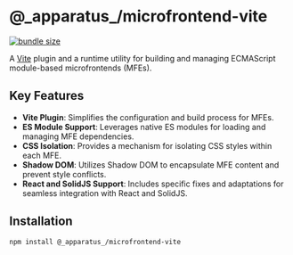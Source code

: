 # @\_apparatus\_/microfrontend-vite

[![bundle size](https://deno.bundlejs.com/?q=@_apparatus_/microfrontend-vite&badge=detailed)](https://bundlejs.com/?q=@_apparatus_/microfrontend-vite)

A [Vite](https://vitejs.dev/) plugin and a runtime utility for building and managing ECMAScript module-based microfrontends (MFEs).

## Key Features

-   **Vite Plugin**: Simplifies the configuration and build process for MFEs.
-   **ES Module Support**: Leverages native ES modules for loading and managing MFE dependencies.
-   **CSS Isolation**: Provides a mechanism for isolating CSS styles within each MFE.
-   **Shadow DOM**: Utilizes Shadow DOM to encapsulate MFE content and prevent style conflicts.
-   **React and SolidJS Support**: Includes specific fixes and adaptations for seamless integration with React and SolidJS.

## Installation

```bash
npm install @_apparatus_/microfrontend-vite
```

